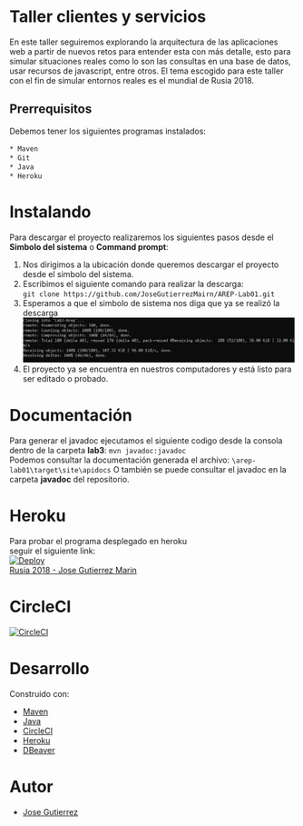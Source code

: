 # Taller clientes y servicios
En este taller seguiremos explorando la arquitectura de las aplicaciones web a partir de nuevos retos para entender esta con más detalle,
esto para simular situaciones reales como lo son las consultas en una base de datos, usar recursos de javascript, entre otros.
El tema escogido para este taller con el fin de simular entornos reales es el mundial de Rusia 2018.
## Prerrequisitos
Debemos tener los siguientes programas instalados:
~~~
* Maven
* Git
* Java
* Heroku
~~~
# Instalando 
Para descargar el proyecto realizaremos los siguientes pasos desde el **Simbolo del sistema** o **Command prompt**:  
1. Nos dirigimos a la ubicación donde queremos descargar el proyecto desde el simbolo del sistema.  
2. Escribimos el siguiente comando para realizar la descarga:  
`git clone https://github.com/JoseGutierrezMairn/AREP-Lab01.git`
3. Esperamos a que el simbolo de sistema nos diga que ya se realizó la descarga  
![Download completed](https://github.com/JoseGutierrezMairn/Lab3-Arep/blob/master/img/downloadingRepo.PNG?raw=true)
4. El proyecto ya se encuentra en nuestros computadores y está listo para ser editado o probado.  
  
# Documentación
Para generar el javadoc ejecutamos el siguiente codigo desde la consola dentro de la carpeta **lab3**: `mvn javadoc:javadoc`  
Podemos consultar la documentación generada el archivo: `\arep-lab01\target\site\apidocs` 
O también se puede consultar el javadoc en la carpeta **javadoc** del repositorio.  

# Heroku  
Para probar el programa desplegado en heroku  
seguir el siguiente link:  
[![Deploy](https://www.herokucdn.com/deploy/button.svg)](https://powerful-stream-65068.herokuapp.com/)  
[Rusia 2018 - Jose Gutierrez Marin](https://powerful-stream-65068.herokuapp.com/)  

# CircleCI  
[![CircleCI](https://circleci.com/gh/circleci/circleci-docs.svg?style=svg)](https://app.circleci.com/pipelines/github/JoseGutierrezMairn/Lab3-Arep)  


# Desarrollo  
Construido con:
* [Maven](https://maven.apache.org/)
* [Java](https://www.java.com/es/)
* [CircleCI](https://circleci.com/)
* [Heroku](https://dashboard.heroku.com/)
* [DBeaver](https://dbeaver.io/)
# Autor
* [Jose Gutierrez](https://github.com/JoseGutierrezMairn)
